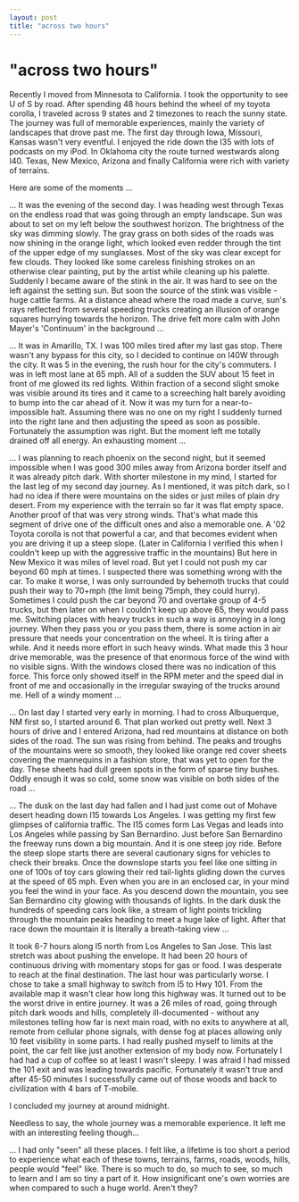 ```yaml
---
layout: post
title: "across two hours"
---
```

"across two hours"
===
Recently I moved from Minnesota to California. I took the opportunity to see U of S by road. After spending 48 hours behind the wheel of my toyota corolla, I traveled across 9 states and 2 timezones to reach the sunny state. The journey was full of memorable experiences, mainly the variety of landscapes that drove past me. The first day through Iowa, Missouri, Kansas wasn't very eventful. I enjoyed the ride down the I35 with lots of podcasts on my iPod. In Oklahoma city the route turned westwards along I40\. Texas, New Mexico, Arizona and finally California were rich with variety of terrains.  
  
Here are some of the moments ...  
  
... It was the evening of the second day. I was heading west through Texas on the endless road that was going through an empty landscape. Sun was about to set on my left below the southwest horizon. The brightness of the sky was dimming slowly. The gray grass on both sides of the roads was now shining in the orange light, which looked even redder through the tint of the upper edge of my sunglasses. Most of the sky was clear except for few clouds. They looked like some careless finishing strokes on an otherwise clear painting, put by the artist while cleaning up his palette. Suddenly I became aware of the stink in the air. It was hard to see on the left against the setting sun. But soon the source of the stink was visible - huge cattle farms. At a distance ahead where the road made a curve, sun's rays reflected from several speeding trucks creating an illusion of orange squares hurrying towards the horizon. The drive felt more calm with John Mayer's 'Continuum' in the background ...  
  
... It was in Amarillo, TX. I was 100 miles tired after my last gas stop. There wasn't any bypass for this city, so I decided to continue on I40W through the city. It was 5 in the evening, the rush hour for the city's commuters. I was in left most lane at 65 mph. All of a sudden the SUV about 15 feet in front of me glowed its red lights. Within fraction of a second slight smoke was visible around its tires and it came to a screeching halt barely avoiding to bump into the car ahead of it. Now it was my turn for a near-to-impossible halt. Assuming there was no one on my right I suddenly turned into the right lane and then adjusting the speed as soon as possible. Fortunately the assumption was right. But the moment left me totally drained off all energy. An exhausting moment ...  
  
... I was planning to reach phoenix on the second night, but it seemed impossible when I was good 300 miles away from Arizona border itself and it was already pitch dark. With shorter milestone in my mind, I started for the last leg of my second day journey. As I mentioned, it was pitch dark, so I had no idea if there were mountains on the sides or just miles of plain dry desert. From my experience with the terrain so far it was flat empty space. Another proof of that was very strong winds. That's what made this segment of drive one of the difficult ones and also a memorable one. A '02 Toyota corolla is not that powerful a car, and that becomes evident when you are driving it up a steep slope. (Later in California I verified this when I couldn't keep up with the aggressive traffic in the mountains) But here in New Mexico it was miles of level road. But yet I could not push my car beyond 60 mph at times. I suspected there was something wrong with the car. To make it worse, I was only surrounded by behemoth trucks that could push their way to 70+mph (the limit being 75mph, they could hurry). Sometimes I could push the car beyond 70 and overtake group of 4-5 trucks, but then later on when I couldn't keep up above 65, they would pass me. Switching places with heavy trucks in such a way is annoying in a long journey. When they pass you or you pass them, there is some action in air pressure that needs your concentration on the wheel. It is tiring after a while. And it needs more effort in such heavy winds. What made this 3 hour drive memorable, was the presence of that enormous force of the wind with no visible signs. With the windows closed there was no indication of this force. This force only showed itself in the RPM meter and the speed dial in front of me and occasionally in the irregular swaying of the trucks around me. Hell of a windy moment ...  
  
... On last day I started very early in morning. I had to cross Albuquerque, NM first so, I started around 6\. That plan worked out pretty well. Next 3 hours of drive and I entered Arizona, had red mountains at distance on both sides of the road. The sun was rising from behind. The peaks and troughs of the mountains were so smooth, they looked like orange red cover sheets covering the mannequins in a fashion store, that was yet to open for the day. These sheets had dull green spots in the form of sparse tiny bushes. Oddly enough it was so cold, some snow was visible on both sides of the road ...  
  
... The dusk on the last day had fallen and I had just come out of Mohave desert heading down I15 towards Los Angeles. I was getting my first few glimpses of california traffic. The I15 comes form Las Vegas and leads into Los Angeles while passing by San Bernardino. Just before San Bernardino the freeway runs down a big mountain. And it is one steep joy ride. Before the steep slope starts there are several cautionary signs for vehicles to check their breaks. Once the downslope starts you feel like one sitting in one of 100s of toy cars glowing their red tail-lights gliding down the curves at the speed of 65 mph. Even when you are in an enclosed car, in your mind you feel the wind in your face. As you descend down the mountain, you see San Bernardino city glowing with thousands of lights. In the dark dusk the hundreds of speeding cars look like, a stream of light points trickling through the mountain peaks heading to meet a huge lake of light. After that race down the mountain it is literally a breath-taking view ...  
  
It took 6-7 hours along I5 north from Los Angeles to San Jose. This last stretch was about pushing the envelope. It had been 20 hours of continuous driving with momentary stops for gas or food. I was desperate to reach at the final destination. The last hour was particularly worse. I chose to take a small highway to switch from I5 to Hwy 101\. From the available map it wasn't clear how long this highway was. It turned out to be the worst drive in entire journey. It was a 26 miles of road, going through pitch dark woods and hills, completely ill-documented - without any milestones telling how far is next main road, with no exits to anywhere at all, remote from cellular phone signals, with dense fog at places allowing only 10 feet visibility in some parts. I had really pushed myself to limits at the point, the car felt like just another extension of my body now. Fortunately I had had a cup of coffee so at least I wasn't sleepy. I was afraid I had missed the 101 exit and was leading towards pacific. Fortunately it wasn't true and after 45-50 minutes I successfully came out of those woods and back to civilization with 4 bars of T-mobile.  
  
I concluded my journey at around midnight.  
  
Needless to say, the whole journey was a memorable experience. It left me with an interesting feeling though...  
  
... I had only "seen" all these places. I felt like, a lifetime is too short a period to experience what each of these towns, terrains, farms, roads, woods, hills, people would "feel" like. There is so much to do, so much to see, so much to learn and I am so tiny a part of it. How insignificant one's own worries are when compared to such a huge world. Aren't they?
